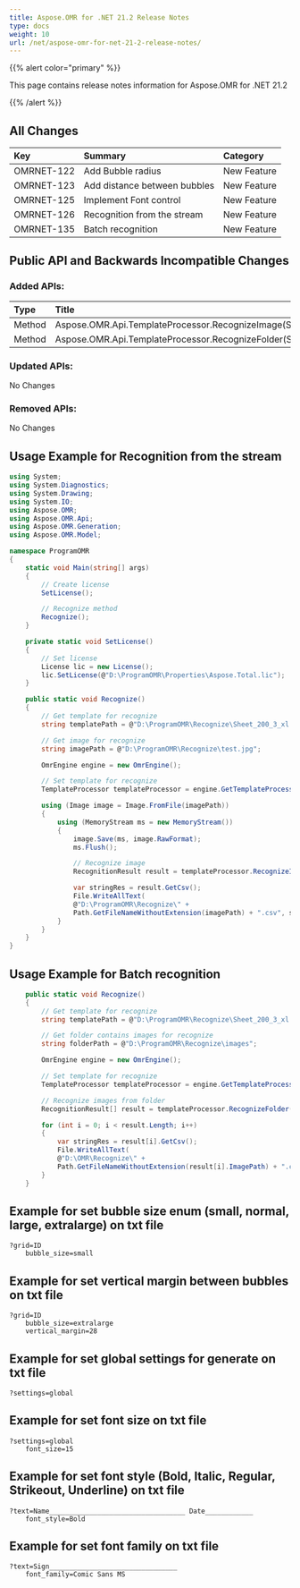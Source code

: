 ```yaml
---
title: Aspose.OMR for .NET 21.2 Release Notes
type: docs
weight: 10
url: /net/aspose-omr-for-net-21-2-release-notes/
---
```


{{% alert color="primary" %}} 

This page contains release notes information for Aspose.OMR for .NET 21.2

{{% /alert %}} 
## **All Changes**
|**Key**|**Summary**|**Category**|
| :- | :- | :- |
|OMRNET-122|Add Bubble radius|New Feature|
|OMRNET-123|Add distance between bubbles|New Feature|
|OMRNET-125|Implement Font control|New Feature|
|OMRNET-126|Recognition from the stream|New Feature|
|OMRNET-135|Batch recognition|New Feature|
## **Public API and Backwards Incompatible Changes**
### **Added APIs:**

|**Type**|**Title**|
| :- | :- |
|Method|Aspose.OMR.Api.TemplateProcessor.RecognizeImage(System.IO.MemoryStream,System.Int32)|
|Method|Aspose.OMR.Api.TemplateProcessor.RecognizeFolder(System.String,System.Int32)|
### **Updated APIs:**
No Changes
### **Removed APIs:**
No Changes

## **Usage Example for Recognition from the stream**
```csharp
using System;
using System.Diagnostics;
using System.Drawing;
using System.IO;
using Aspose.OMR;
using Aspose.OMR.Api;
using Aspose.OMR.Generation;
using Aspose.OMR.Model;

namespace ProgramOMR
{
    static void Main(string[] args)
    {
        // Create license
        SetLicense();   

        // Recognize method
        Recognize();
    }

    private static void SetLicense()
    {
        // Set license 
        License lic = new License();
        lic.SetLicense(@"D:\ProgramOMR\Properties\Aspose.Total.lic");
    }

    public static void Recognize()
    {
        // Get template for recognize
        string templatePath = @"D:\ProgramOMR\Recognize\Sheet_200_3_xl.omr";

        // Get image for recognize
        string imagePath = @"D:\ProgramOMR\Recognize\test.jpg";

        OmrEngine engine = new OmrEngine();

        // Set template for recognize
        TemplateProcessor templateProcessor = engine.GetTemplateProcessor(templatePath);

        using (Image image = Image.FromFile(imagePath))
        {
            using (MemoryStream ms = new MemoryStream())
            {
                image.Save(ms, image.RawFormat);
                ms.Flush();

                // Recognize image
                RecognitionResult result = templateProcessor.RecognizeImage(ms);

                var stringRes = result.GetCsv();
                File.WriteAllText(
                @"D:\ProgramOMR\Recognize\" +
                Path.GetFileNameWithoutExtension(imagePath) + ".csv", stringRes);
            }
        }
    }
}
```
## **Usage Example for Batch recognition**
```csharp
    public static void Recognize()
    {
        // Get template for recognize
        string templatePath = @"D:\ProgramOMR\Recognize\Sheet_200_3_xl.omr";

        // Get folder contains images for recognize
        string folderPath = @"D:\ProgramOMR\Recognize\images";

        OmrEngine engine = new OmrEngine();

        // Set template for recognize
        TemplateProcessor templateProcessor = engine.GetTemplateProcessor(templatePath);

        // Recognize images from folder
        RecognitionResult[] result = templateProcessor.RecognizeFolder(folderPath);

        for (int i = 0; i < result.Length; i++)
        {
            var stringRes = result[i].GetCsv();
            File.WriteAllText(
            @"D:\OMR\Recognize\" +
            Path.GetFileNameWithoutExtension(result[i].ImagePath) + ".csv", stringRes);
        }
    }
```
## **Example for set bubble size enum (small, normal, large, extralarge) on txt file**
```code
?grid=ID
    bubble_size=small
```
## **Example for set vertical margin between bubbles on txt file**
```code
?grid=ID
    bubble_size=extralarge
    vertical_margin=28
```
## **Example for set global settings for generate on txt file**
```code
?settings=global
```
## **Example for set font size on txt file**
```code
?settings=global
    font_size=15
```
## **Example for set font style (Bold, Italic, Regular, Strikeout, Underline) on txt file**
```code
?text=Name__________________________________ Date____________
    font_style=Bold
```
## **Example for set font family on txt file**
```code
?text=Sign________________________________
    font_family=Comic Sans MS
```